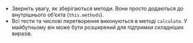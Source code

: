 
- Зверніть увагу, як зберігаються методи. Вони просто додаються до внутрішнього обʼєкта (`this.methods`).
- Всі тести та числові перетворення виконуються в методі `calculate`. У майбутньому він може бути розширений для підтримки складніших виразів.
